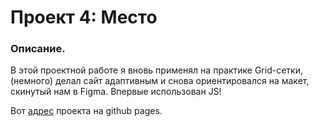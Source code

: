 # Проект 4: Место

### Описание.

В этой проектной работе я вновь применял на практике Grid-сетки, (немного) делал сайт адаптивным и снова ориентировался на макет, скинутый нам в Figma. Впервые использован JS!

Вот [адрес](https://sanisimov98.github.io/ "Проект Место") проекта на github pages.